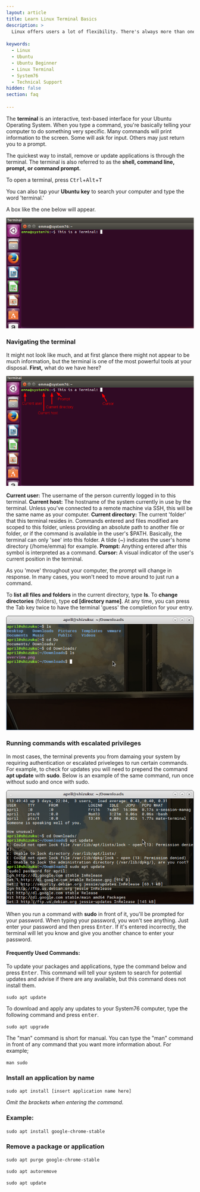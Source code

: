 ```yaml
---
layout: article
title: Learn Linux Terminal Basics
description: >
  Linux offers users a lot of flexibility. There's always more than one way to complete a task, and using the terminal is one of them.

keywords:
  - Linux
  - Ubuntu
  - Ubuntu Beginner
  - Linux Terminal
  - System76
  - Technical Support
hidden: false
section: faq

---
```


The **terminal** is an interactive, text-based interface for your Ubuntu Operating System. When you type a command, you're basically telling your computer to do something very specific. Many commands will print information to the screen. Some will ask for input. Others may just return you to a prompt.

The quickest way to install, remove or update applications is through the terminal. The terminal is also referred to as the **shell, command line, prompt, or command prompt.**

To open a terminal, press <kbd>Ctrl</kbd>+<kbd>Alt</kbd>+<kbd>T</kbd>

You can also tap your **Ubuntu key** to search your computer and type the word 'terminal.'

A box like the one below will appear.

![Ubuntu Terminal](/images//ubuntu-terminal/terminalmain.png)

### Navigating the terminal

It might not look like much, and at first glance there might not appear to be much information, but the terminal is one of the most powerful tools at your disposal. **First,** what do we have here?

![Ubuntu Terminal Overview](/images//ubuntu-terminal/overview.png)

**Current user:** The username of the person currently logged in to this terminal.
**Current host:** The hostname of the system currently in use by the terminal. Unless you've connected to a remote machine via SSH, this will be the same name as your computer.
**Current directory:** The current 'folder' that this terminal resides in. Commands entered and files modified are scoped to this folder, unless providing an absolute path to another file or folder, or if the command is available in the user's $PATH. Basically, the terminal can only 'see' into this folder. A tilde (~) indicates the user's home directory (/home/emma) for example.
**Prompt:** Anything entered after this symbol is interpreted as a command.
**Cursor:** A visual indicator of the user's current position in the terminal.

As you 'move' throughout your computer, the prompt will change in response. In many cases, you won't need to move around to just run a command.

To **list all files and folders** in the current directory, type **ls**. To **change directories** (folders), type **cd [directory name]**. At any time, you can press the Tab key twice to have the terminal 'guess' the completion for your entry.

![Moving around](/images//ubuntu-terminal/moving-around.png)

### Running commands with escalated privileges

In most cases, the terminal prevents you from damaing your system by requiring authentication or escalated priveleges to run certain commands. For example, to check for updates you will need to prepend the command **apt update** with **sudo**. Below is an example of the same command, run once without sudo and once with sudo. 

![Using sudo](/images//ubuntu-terminal/sudo.png)

When you run a command with **sudo** in front of it, you'll be prompted for your password. When typing your password, you won't see anything. Just enter your password and then press <kbd>Enter</kbd>. If it's entered incorrectly, the terminal will let you know and give you another chance to enter your password.

#### Frequently Used Commands:

To update your packages and applications, type the command below and press <kbd>Enter</kbd>. This command will tell your system to search for potential updates and advise if there are any available, but this command does not install them.

`sudo apt update`

To download and apply any updates to your System76 computer, type the following command and press <kbd>enter</kbd>.

`sudo apt upgrade`

The "man" command is short for manual. You can type the "man" command in front of any command that you want more information about. For example;

`man sudo`

### Install an application by name

`sudo apt install [insert application name here]`

*Omit the brackets when entering the command.*

### Example:

`sudo apt install google-chrome-stable`

### Remove a package or application

`sudo apt purge google-chrome-stable`

`sudo apt autoremove`

`sudo apt update`

